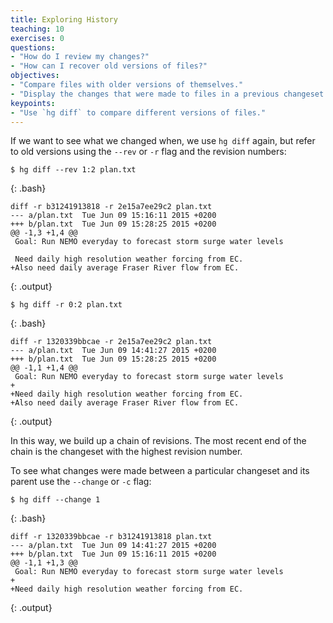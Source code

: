 ```yaml
---
title: Exploring History
teaching: 10
exercises: 0
questions:
- "How do I review my changes?"
- "How can I recover old versions of files?"
objectives:
- "Compare files with older versions of themselves."
- "Display the changes that were made to files in a previous changeset."
keypoints:
- "Use `hg diff` to compare different versions of files."
---
```


If we want to see what we changed when,
we use `hg diff` again,
but refer to old versions using the `--rev` or `-r` flag and the revision numbers:

~~~
$ hg diff --rev 1:2 plan.txt
~~~
{: .bash}

~~~
diff -r b31241913818 -r 2e15a7ee29c2 plan.txt
--- a/plan.txt  Tue Jun 09 15:16:11 2015 +0200
+++ b/plan.txt  Tue Jun 09 15:28:25 2015 +0200
@@ -1,3 +1,4 @@
 Goal: Run NEMO everyday to forecast storm surge water levels

 Need daily high resolution weather forcing from EC.
+Also need daily average Fraser River flow from EC.
~~~
{: .output}

~~~
$ hg diff -r 0:2 plan.txt
~~~
{: .bash}

~~~
diff -r 1320339bbcae -r 2e15a7ee29c2 plan.txt
--- a/plan.txt  Tue Jun 09 14:41:27 2015 +0200
+++ b/plan.txt  Tue Jun 09 15:28:25 2015 +0200
@@ -1,1 +1,4 @@
 Goal: Run NEMO everyday to forecast storm surge water levels
+
+Need daily high resolution weather forcing from EC.
+Also need daily average Fraser River flow from EC.
~~~
{: .output}

In this way,
we build up a chain of revisions.
The most recent end of the chain is the changeset with the highest revision number.

To see what changes were made between a particular changeset and its parent
use the `--change` or `-c` flag:

~~~
$ hg diff --change 1
~~~
{: .bash}

~~~
diff -r 1320339bbcae -r b31241913818 plan.txt
--- a/plan.txt  Tue Jun 09 14:41:27 2015 +0200
+++ b/plan.txt  Tue Jun 09 15:16:11 2015 +0200
@@ -1,1 +1,3 @@
 Goal: Run NEMO everyday to forecast storm surge water levels
+
+Need daily high resolution weather forcing from EC.
~~~
{: .output}
